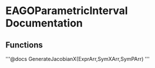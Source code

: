 
<a id='EAGOParametricInterval-Documentation-1'></a>

# EAGOParametricInterval Documentation


<a id='Functions-1'></a>

## Functions


'''@docs GenerateJacobianX(ExprArr,SymXArr,SymPArr) '''

